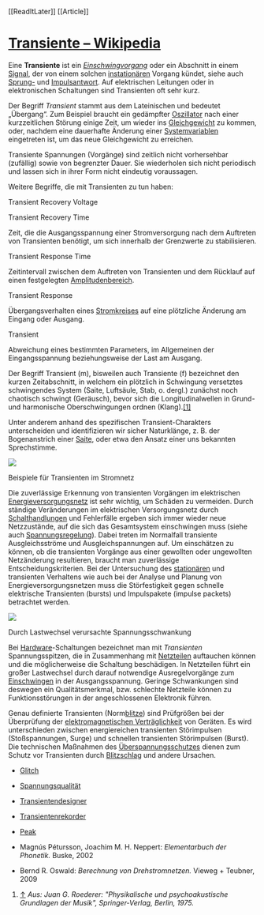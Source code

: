 [[ReadItLater]] [[Article]]

# [Transiente – Wikipedia](https://de.wikipedia.org/wiki/Transiente)

Eine **Transiente** ist ein *[Einschwingvorgang](https://de.wikipedia.org/wiki/Einschwingvorgang "Einschwingvorgang")* oder ein Abschnitt in einem [Signal](https://de.wikipedia.org/wiki/Signal "Signal"), der von einem solchen [instationären](https://de.wikipedia.org/wiki/Instation%C3%A4r "Instationär") Vorgang kündet, siehe auch [Sprung-](https://de.wikipedia.org/wiki/Sprungantwort "Sprungantwort") und [Impulsantwort](https://de.wikipedia.org/wiki/Impulsantwort "Impulsantwort"). Auf elektrischen Leitungen oder in elektronischen Schaltungen sind Transienten oft sehr kurz.

Der Begriff *Transient* stammt aus dem Lateinischen und bedeutet „Übergang“. Zum Beispiel braucht ein gedämpfter [Oszillator](https://de.wikipedia.org/wiki/Oszillator "Oszillator") nach einer kurzzeitlichen Störung einige Zeit, um wieder ins [Gleichgewicht](https://de.wikipedia.org/wiki/Gleichgewicht_(Systemtheorie) "Gleichgewicht (Systemtheorie)") zu kommen, oder, nachdem eine dauerhafte Änderung einer [Systemvariablen](https://de.wikipedia.org/wiki/Systemvariable "Systemvariable") eingetreten ist, um das neue Gleichgewicht zu erreichen.

Transiente Spannungen (Vorgänge) sind zeitlich nicht vorhersehbar (zufällig) sowie von begrenzter Dauer. Sie wiederholen sich nicht periodisch und lassen sich in ihrer Form nicht eindeutig voraussagen.

Weitere Begriffe, die mit Transienten zu tun haben:

Transient Recovery Voltage

Transient Recovery Time

Zeit, die die Ausgangsspannung einer Stromversorgung nach dem Auftreten von Transienten benötigt, um sich innerhalb der Grenzwerte zu stabilisieren.

Transient Response Time

Zeitintervall zwischen dem Auftreten von Transienten und dem Rücklauf auf einen festgelegten [Amplitudenbereich](https://de.wikipedia.org/wiki/Amplitude "Amplitude").

Transient Response

Übergangsverhalten eines [Stromkreises](https://de.wikipedia.org/wiki/Stromkreis "Stromkreis") auf eine plötzliche Änderung am Eingang oder Ausgang.

Transient

Abweichung eines bestimmten Parameters, im Allgemeinen der Eingangsspannung beziehungsweise der Last am Ausgang.

Der Begriff Transient (m), bisweilen auch Transiente (f) bezeichnet den kurzen Zeitabschnitt, in welchem ein plötzlich in Schwingung versetztes schwingendes System (Saite, Luftsäule, Stab, o. dergl.) zunächst noch chaotisch schwingt (Geräusch), bevor sich die Longitudinalwellen in Grund- und harmonische Oberschwingungen ordnen (Klang).[\[1\]](https://de.wikipedia.org/wiki/Transiente#cite_note-1)

Unter anderem anhand des spezifischen Transient-Charakters unterscheiden und identifizieren wir sicher Naturklänge, z. B. der Bogenanstrich einer [Saite](https://de.wikipedia.org/wiki/Saite "Saite"), oder etwa den Ansatz einer uns bekannten Sprechstimme.

[![](ReadItLater%20Inbox/assets/220px-Netz_transienten.svg.png)](https://de.wikipedia.org/wiki/Datei:Netz_transienten.svg)

Beispiele für Transienten im Stromnetz

Die zuverlässige Erkennung von transienten Vorgängen im elektrischen [Energieversorgungsnetz](https://de.wikipedia.org/wiki/Energieversorgungsnetz "Energieversorgungsnetz") ist sehr wichtig, um Schäden zu vermeiden. Durch ständige Veränderungen im elektrischen Versorgungsnetz durch [Schalthandlungen](https://de.wikipedia.org/wiki/Schaltvorgang "Schaltvorgang") und Fehlerfälle ergeben sich immer wieder neue Netzzustände, auf die sich das Gesamtsystem einschwingen muss (siehe auch [Spannungsregelung](https://de.wikipedia.org/wiki/Spannungsregelung "Spannungsregelung")). Dabei treten im Normalfall transiente Ausgleichsströme und Ausgleichspannungen auf. Um einschätzen zu können, ob die transienten Vorgänge aus einer gewollten oder ungewollten Netzänderung resultieren, braucht man zuverlässige Entscheidungskriterien. Bei der Untersuchung des [stationären](https://de.wikipedia.org/wiki/Station%C3%A4r "Stationär") und transienten Verhaltens wie auch bei der Analyse und Planung von Energieversorgungsnetzen muss die Störfestigkeit gegen schnelle elektrische Transienten (bursts) und Impulspakete (impulse packets) betrachtet werden.

[![](ReadItLater%20Inbox/assets/220px-Transiten_power_supply.svg.png)](https://de.wikipedia.org/wiki/Datei:Transiten_power_supply.svg)

Durch Lastwechsel verursachte Spannungsschwankung

Bei [Hardware](https://de.wikipedia.org/wiki/Hardware "Hardware")\-Schaltungen bezeichnet man mit *Transienten* Spannungsspitzen, die in Zusammenhang mit [Netzteilen](https://de.wikipedia.org/wiki/Netzteil "Netzteil") auftauchen können und die möglicherweise die Schaltung beschädigen. In Netzteilen führt ein großer Lastwechsel durch darauf notwendige Ausregelvorgänge zum [Einschwingen](https://de.wikipedia.org/wiki/Einschwingvorgang "Einschwingvorgang") in der Ausgangsspannung. Geringe Schwankungen sind deswegen ein Qualitätsmerkmal, bzw. schlechte Netzteile können zu Funktionsstörungen in der angeschlossenen Elektronik führen.

Genau definierte Transienten (Norm[blitze](https://de.wikipedia.org/wiki/Blitz "Blitz")) sind Prüfgrößen bei der Überprüfung der [elektromagnetischen Verträglichkeit](https://de.wikipedia.org/wiki/Elektromagnetische_Vertr%C3%A4glichkeit "Elektromagnetische Verträglichkeit") von Geräten. Es wird unterschieden zwischen energiereichen transienten Störimpulsen (Stoßspannungen, Surge) und schnellen transienten Störimpulsen (Burst). Die technischen Maßnahmen des [Überspannungsschutzes](https://de.wikipedia.org/wiki/%C3%9Cberspannungsschutz "Überspannungsschutz") dienen zum Schutz vor Transienten durch [Blitzschlag](https://de.wikipedia.org/wiki/Blitz "Blitz") und andere Ursachen.

-   [Glitch](https://de.wikipedia.org/wiki/Glitch_(Elektronik) "Glitch (Elektronik)")
-   [Spannungsqualität](https://de.wikipedia.org/wiki/Spannungsqualit%C3%A4t "Spannungsqualität")
-   [Transientendesigner](https://de.wikipedia.org/wiki/Transientendesigner "Transientendesigner")
-   [Transientenrekorder](https://de.wikipedia.org/wiki/Transientenrekorder "Transientenrekorder")
-   [Peak](https://de.wikipedia.org/wiki/Peak "Peak")

-   Magnús Pétursson, Joachim M. H. Neppert: *Elementarbuch der Phonetik.* Buske, 2002
-   Bernd R. Oswald: *Berechnung von Drehstromnetzen.* Vieweg + Teubner, 2009

1.  [↑](https://de.wikipedia.org/wiki/Transiente#cite_ref-1) *Aus: Juan G. Roederer: "Physikalische und psychoakustische Grundlagen der Musik", Springer-Verlag, Berlin, 1975.*